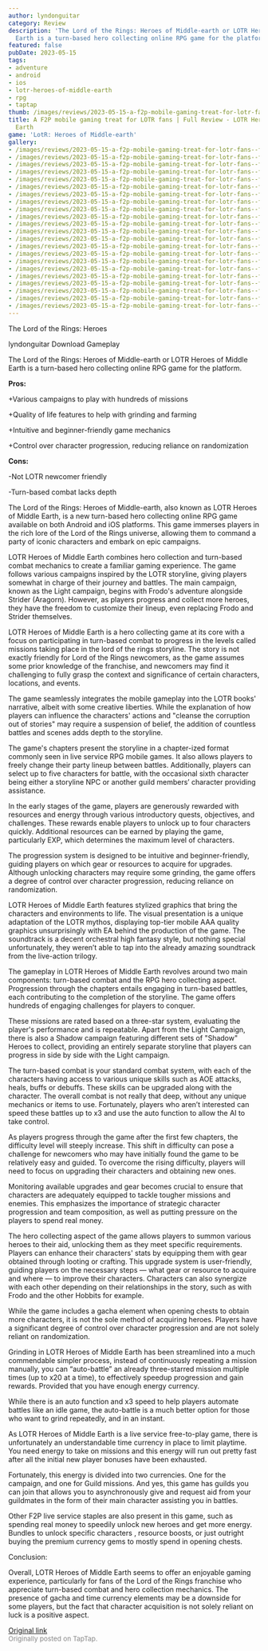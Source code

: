 ```yaml
---
author: lyndonguitar
category: Review
description: 'The Lord of the Rings: Heroes of Middle-earth or LOTR Heroes of Middle
  Earth is a turn-based hero collecting online RPG game for the platform.'
featured: false
pubDate: 2023-05-15
tags:
- adventure
- android
- ios
- lotr-heroes-of-middle-earth
- rpg
- taptap
thumb: /images/reviews/2023-05-15-a-f2p-mobile-gaming-treat-for-lotr-fans--full-review---lotr-heroes-of-middle-earth-0.avif
title: A F2P mobile gaming treat for LOTR fans | Full Review - LOTR Heroes of Middle
  Earth
game: 'LotR: Heroes of Middle-earth'
gallery:
- /images/reviews/2023-05-15-a-f2p-mobile-gaming-treat-for-lotr-fans--full-review---lotr-heroes-of-middle-earth-0.avif
- /images/reviews/2023-05-15-a-f2p-mobile-gaming-treat-for-lotr-fans--full-review---lotr-heroes-of-middle-earth-1.avif
- /images/reviews/2023-05-15-a-f2p-mobile-gaming-treat-for-lotr-fans--full-review---lotr-heroes-of-middle-earth-2.avif
- /images/reviews/2023-05-15-a-f2p-mobile-gaming-treat-for-lotr-fans--full-review---lotr-heroes-of-middle-earth-3.avif
- /images/reviews/2023-05-15-a-f2p-mobile-gaming-treat-for-lotr-fans--full-review---lotr-heroes-of-middle-earth-4.avif
- /images/reviews/2023-05-15-a-f2p-mobile-gaming-treat-for-lotr-fans--full-review---lotr-heroes-of-middle-earth-5.avif
- /images/reviews/2023-05-15-a-f2p-mobile-gaming-treat-for-lotr-fans--full-review---lotr-heroes-of-middle-earth-6.avif
- /images/reviews/2023-05-15-a-f2p-mobile-gaming-treat-for-lotr-fans--full-review---lotr-heroes-of-middle-earth-7.avif
- /images/reviews/2023-05-15-a-f2p-mobile-gaming-treat-for-lotr-fans--full-review---lotr-heroes-of-middle-earth-8.avif
- /images/reviews/2023-05-15-a-f2p-mobile-gaming-treat-for-lotr-fans--full-review---lotr-heroes-of-middle-earth-9.avif
- /images/reviews/2023-05-15-a-f2p-mobile-gaming-treat-for-lotr-fans--full-review---lotr-heroes-of-middle-earth-10.avif
- /images/reviews/2023-05-15-a-f2p-mobile-gaming-treat-for-lotr-fans--full-review---lotr-heroes-of-middle-earth-11.avif
- /images/reviews/2023-05-15-a-f2p-mobile-gaming-treat-for-lotr-fans--full-review---lotr-heroes-of-middle-earth-12.avif
- /images/reviews/2023-05-15-a-f2p-mobile-gaming-treat-for-lotr-fans--full-review---lotr-heroes-of-middle-earth-13.avif
- /images/reviews/2023-05-15-a-f2p-mobile-gaming-treat-for-lotr-fans--full-review---lotr-heroes-of-middle-earth-14.avif
- /images/reviews/2023-05-15-a-f2p-mobile-gaming-treat-for-lotr-fans--full-review---lotr-heroes-of-middle-earth-15.avif
- /images/reviews/2023-05-15-a-f2p-mobile-gaming-treat-for-lotr-fans--full-review---lotr-heroes-of-middle-earth-16.avif
- /images/reviews/2023-05-15-a-f2p-mobile-gaming-treat-for-lotr-fans--full-review---lotr-heroes-of-middle-earth-17.avif
- /images/reviews/2023-05-15-a-f2p-mobile-gaming-treat-for-lotr-fans--full-review---lotr-heroes-of-middle-earth-18.avif
- /images/reviews/2023-05-15-a-f2p-mobile-gaming-treat-for-lotr-fans--full-review---lotr-heroes-of-middle-earth-19.avif
- /images/reviews/2023-05-15-a-f2p-mobile-gaming-treat-for-lotr-fans--full-review---lotr-heroes-of-middle-earth-20.avif
- /images/reviews/2023-05-15-a-f2p-mobile-gaming-treat-for-lotr-fans--full-review---lotr-heroes-of-middle-earth-21.avif
---
```

The Lord of the Rings: Heroes

lyndonguitar
Download
Gameplay

The Lord of the Rings: Heroes of Middle-earth or LOTR Heroes of Middle Earth is a turn-based hero collecting online RPG game for the platform.


**Pros:**


+Various campaigns to play with hundreds of missions

+Quality of life features to help with grinding and farming

+Intuitive and beginner-friendly game mechanics

+Control over character progression, reducing reliance on randomization


**Cons:**


-Not LOTR newcomer friendly

-Turn-based combat lacks depth

The Lord of the Rings: Heroes of Middle-earth, also known as LOTR Heroes of Middle Earth, is a new turn-based hero collecting online RPG game available on both Android and iOS platforms. This game immerses players in the rich lore of the Lord of the Rings universe, allowing them to command a party of iconic characters and embark on epic campaigns.

LOTR Heroes of Middle Earth combines hero collection and turn-based combat mechanics to create a familiar gaming experience. The game follows various campaigns inspired by the LOTR storyline, giving players somewhat in charge of their journey and battles. The main campaign, known as the Light campaign, begins with Frodo's adventure alongside Strider (Aragorn). However, as players progress and collect more heroes, they have the freedom to customize their lineup, even replacing Frodo and Strider themselves.

LOTR Heroes of Middle Earth is a hero collecting game at its core with a focus on participating in turn-based combat to progress in the levels called missions taking place in the lord of the rings storyline. The story is not exactly friendly for Lord of the Rings newcomers, as the game assumes some prior knowledge of the franchise, and newcomers may find it challenging to fully grasp the context and significance of certain characters, locations, and events.

The game seamlessly integrates the mobile gameplay into the LOTR books' narrative, albeit with some creative liberties. While the explanation of how players can influence the characters' actions and "cleanse the corruption out of stories" may require a suspension of belief, the addition of countless battles and scenes adds depth to the storyline.

The game's chapters present the storyline in a chapter-ized format commonly seen in live service RPG mobile games. It also allows players to freely change their party lineup between battles. Additionally, players can select up to five characters for battle, with the occasional sixth character being either a storyline NPC or another guild members’ character providing assistance.

In the early stages of the game, players are generously rewarded with resources and energy through various introductory quests, objectives, and challenges. These rewards enable players to unlock up to four characters quickly. Additional resources can be earned by playing the game, particularly EXP, which determines the maximum level of characters.

The progression system is designed to be intuitive and beginner-friendly, guiding players on which gear or resources to acquire for upgrades. Although unlocking characters may require some grinding, the game offers a degree of control over character progression, reducing reliance on randomization.

LOTR Heroes of Middle Earth features stylized graphics that bring the characters and environments to life. The visual presentation is a unique adaptation of the LOTR mythos, displaying top-tier mobile AAA quality graphics unsurprisingly with EA behind the production of the game. The soundtrack is a decent orchestral high fantasy style, but nothing special unfortunately, they weren’t able to tap into the already amazing soundtrack from the live-action trilogy.

The gameplay in LOTR Heroes of Middle Earth revolves around two main components: turn-based combat and the RPG hero collecting aspect. Progression through the chapters entails engaging in turn-based battles, each contributing to the completion of the storyline. The game offers hundreds of engaging challenges for players to conquer.

These missions are rated based on a three-star system, evaluating the player's performance and is repeatable. Apart from the Light Campaign, there is also a Shadow campaign featuring different sets of "Shadow" Heroes to collect, providing an entirely separate storyline that players can progress in side by side with the Light campaign.

The turn-based combat is your standard combat system, with each of the characters having access to various unique skills such as AOE attacks, heals, buffs or debuffs. These skills can be upgraded along with the character. The overall combat is not really that deep, without any unique mechanics or items to use. Fortunately, players who aren’t interested can speed these battles up to x3 and use the auto function to allow the AI to take control.

As players progress through the game after the first few chapters, the difficulty level will steeply increase. This shift in difficulty can pose a challenge for newcomers who may have initially found the game to be relatively easy and guided. To overcome the rising difficulty, players will need to focus on upgrading their characters and obtaining new ones.

Monitoring available upgrades and gear becomes crucial to ensure that characters are adequately equipped to tackle tougher missions and enemies. This emphasizes the importance of strategic character progression and team composition, as well as putting pressure on the players to spend real money.

The hero collecting aspect of the game allows players to summon various heroes to their aid, unlocking them as they meet specific requirements. Players can enhance their characters' stats by equipping them with gear obtained through looting or crafting. This upgrade system is user-friendly, guiding players on the necessary steps — what gear or resource to acquire and where — to improve their characters. Characters can also synergize with each other depending on their relationships in the story, such as with Frodo and the other Hobbits for example.

While the game includes a gacha element when opening chests to obtain more characters, it is not the sole method of acquiring heroes. Players have a significant degree of control over character progression and are not solely reliant on randomization.

Grinding in LOTR Heroes of Middle Earth has been streamlined into a much commendable simpler process, instead of continuously repeating a mission manually, you can “auto-battle” an already three-starred mission multiple times (up to x20 at a time), to effectively speedup progression and gain rewards. Provided that you have enough energy currency.

While there is an auto function and x3 speed to help players automate battles like an idle game, the auto-battle is a much better option for those who want to grind repeatedly, and in an instant.

As LOTR Heroes of Middle Earth is a live service free-to-play game, there is unfortunately an understandable time currency in place to limit playtime. You need energy to take on missions and this energy will run out pretty fast after all the initial new player bonuses have been exhausted.

Fortunately, this energy is divided into two currencies. One for the campaign, and one for Guild missions. And yes, this game has guilds you can join that allows you to asynchronously give and request aid from your guildmates in the form of their main character assisting you in battles.

Other F2P live service staples are also present in this game, such as spending real money to speedily unlock new heroes and get more energy. Bundles to unlock specific characters , resource boosts, or just outright buying the premium currency gems to mostly spend in opening chests.

Conclusion:

Overall, LOTR Heroes of Middle Earth seems to offer an enjoyable gaming experience, particularly for fans of the Lord of the Rings franchise who appreciate turn-based combat and hero collection mechanics. The presence of gacha and time currency elements may be a downside for some players, but the fact that character acquisition is not solely reliant on luck is a positive aspect.

[Original link](https://www.taptap.io/post/5445266)<br><span style="font-size: 0.95em; color: #888;">Originally posted on TapTap.</span>